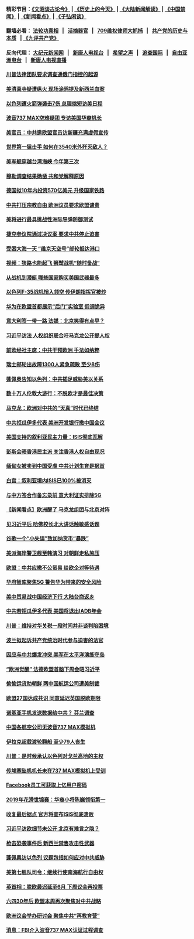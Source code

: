 #### 精彩节目：[《文昭谈古论今》](http://134.209.198.168/wenzhao) | [《历史上的今天》](http://134.209.198.168/today-in-history) | [《大陆新闻解读》](http://134.209.198.168/ntdtv-comedy) | [《中国禁闻》](http://134.209.198.168/ntdtv-news) | [《新闻看点》](http://134.209.198.168/news-insight) | [《子弘闲谈》](http://134.209.198.168/zihongxiantan/) 

  #### 翻墙必看： [法轮功真相](http://134.209.198.168:10000/videos/truth.html) &nbsp;&nbsp;|&nbsp;&nbsp; [活摘器官](http://134.209.198.168:10000/videos/res/Organs/) &nbsp;&nbsp;|&nbsp;&nbsp; [709维权律师大抓捕](http://134.209.198.168:10000/videos/709/) &nbsp;&nbsp;|&nbsp;&nbsp; [共产党的历史与本质](http://134.209.198.168:10000/videos/ccp.html) &nbsp;&nbsp;| [《九评共产党》](http://134.209.198.168:10000/videos/jiuping/) 

#### 反向代理： [大纪元新闻网](http://134.209.198.168:10080/) &nbsp;&nbsp;|&nbsp;&nbsp; [新唐人电视台](http://134.209.198.168:8000/) &nbsp;&nbsp;|&nbsp;&nbsp; [希望之声](http://134.209.198.168:8200/) &nbsp;&nbsp;|&nbsp;&nbsp; [追查国际](http://134.209.198.168:10010/) &nbsp;&nbsp;|&nbsp;&nbsp; [自由亚洲电台](http://134.209.198.168:9800/) &nbsp;&nbsp;|&nbsp;&nbsp; [新唐人电视直播](http://134.209.198.168/) 

#### [川普法律团队要求调查通俄门指控的起源](../pages/nsc418/n11138801.md?t=03251536) 

#### [美清真寺疑遭纵火 现场涂鸦提及新西兰血案](../pages/nsc418/n11138671.md?t=03251536) 

#### [以色列遭火箭弹袭击7伤 总理缩短访美日程](../pages/nsc418/n11138626.md?t=03251536) 

#### [波音737 MAX空难疑团 专访美国华裔机长](../pages/nsc418/n11135735.md?t=03251536) 

#### [美官员：中共邀欧盟官员访新疆充满虚假宣传](../pages/nsc418/n11138299.md?t=03251536) 

#### [世界第一狙击手 如何在3540米外歼灭敌人？](../pages/nsc418/n11138361.md?t=03251536) 

#### [美军舰穿越台湾海峡 今年第三次](../pages/nsc418/n11138053.md?t=03251536) 

#### [穆勒调查结果确凿 共和党解释原因](../pages/nsc418/n11137422.md?t=03251536) 

#### [德国拟10年内投资570亿美元 升级国家铁路](../pages/nsc418/n11137200.md?t=03251536) 

#### [中共打压宗教自由 欧洲议员要求欧盟谴责](../pages/nsc418/n11136994.md?t=03251536) 

#### [美将进行最具挑战性洲际导弹防御测试](../pages/nsc418/n11136684.md?t=03251536) 

#### [捷克参议院通过决议案 要求中共停止迫害](../pages/nsc418/n11136773.md?t=03251536) 

#### [受困大海一天 “维京天空号”邮轮抵达港口](../pages/nsc418/n11136438.md?t=03251536) 

#### [视频：狭路也能起飞 狮鹫战机“随时备战”](../pages/nsc418/n11136265.md?t=03251536) 

#### [从战机到潜艇 哪些国家购买美国武器最多](../pages/nsc418/n11128404.md?t=03251536) 

#### [以色列F-35战机悄入领空 传伊朗指挥官被炒](../pages/nsc418/n11135951.md?t=03251536) 

#### [华为在欧盟首都展示“后门”实验室 低调诡异](../pages/nsc418/n11135419.md?t=03251536) 

#### [意大利签一带一路 法媒：北京笑得有点早？](../pages/nsc418/n11135395.md?t=03251536) 

#### [习近平访法 人权组织联合吁马克龙公开提人权](../pages/nsc418/n11135288.md?t=03251536) 

#### [前欧经社主席：中共干预欧洲 手法如纳粹](../pages/nsc418/n11134687.md?t=03251536) 

#### [瑞士邮轮出故障1300人紧急疏散 至少8伤](../pages/nsc418/n11135318.md?t=03251536) 

#### [蓬佩奥告知以色列：中共插足威胁美以关系](../pages/nsc418/n11135134.md?t=03251536) 

#### [数十万人伦敦大游行：不脱欧才是最佳决策](../pages/nsc418/n11134913.md?t=03251536) 

#### [马克龙：欧洲对中共的“天真”时代已终结](../pages/nsc418/n11134858.md?t=03251536) 

#### [中共拒瓜伊多代表 美洲开发银行撤中国会议](../pages/nsc418/n11134822.md?t=03251536) 

#### [美国支持的叙利亚民主力量：ISIS彻底瓦解](../pages/nsc418/n11134630.md?t=03251536) 

#### [彭斯会晤香港民主派 关注香港人权自由现况](../pages/nsc418/n11134328.md?t=03251536) 

#### [缅甸女被卖到中国受虐 中共计划生育是祸首](../pages/nsc418/n11133069.md?t=03251536) 

#### [白宫：叙利亚境内ISIS已100%被消灭](../pages/nsc418/n11133647.md?t=03251536) 

#### [与中方签合作备忘录前 意大利证实排除5G](../pages/nsc418/n11133704.md?t=03251536) 

#### [【新闻看点】欧洲醒了 马克龙组团与北京对阵](../pages/nsc418/n11132722.md?t=03251536) 

#### [见习近平后 哈佛校长北大讲话触敏感话题](../pages/nsc418/n11133432.md?t=03251536) 

#### [谷歌一个“小失误”致加纳货币“暴跌”](../pages/nsc418/n11133430.md?t=03251536) 

#### [美派海岸警卫舰至韩演习 对朝鲜走私施压](../pages/nsc418/n11133254.md?t=03251536) 

#### [欧盟：中共应撤不公贸易 给欧企对等待遇](../pages/nsc418/n11133082.md?t=03251536) 

#### [华府智库聚焦5G 警告华为带来的安全风险](../pages/nsc418/n11133013.md?t=03251536) 

#### [美中贸易战中国经济下行 大陆台商返乡](../pages/nsc418/n11132887.md?t=03251536) 

#### [中共若拒瓜伊多代表 美国将退出IADB年会](../pages/nsc418/n11132332.md?t=03251536) 

#### [川普：维持对华关税一段时间并非谈判陷困境](../pages/nsc418/n11132531.md?t=03251536) 

#### [波兰拟起诉共产党统治时代参与迫害的法官](../pages/nsc418/n11131918.md?t=03251536) 

#### [因应与中共爆发冲突 美军在太平洋演练夺岛](../pages/nsc418/n11132095.md?t=03251536) 

#### [“欧洲觉醒” 法德欧盟首脑下周会晤习近平](../pages/nsc418/n11131509.md?t=03251536) 

#### [偷偷运货助朝鲜 两中国航运公司遭美制裁](../pages/nsc418/n11130664.md?t=03251536) 

#### [欧盟27国达成共识 同意延迟英国脱欧期限](../pages/nsc418/n11130453.md?t=03251536) 

#### [诺基亚手机发送数据给中共？ 芬兰调查](../pages/nsc418/n11130628.md?t=03251536) 

#### [中国各航空公司无波音737 MAX模拟机](../pages/nsc418/n11130573.md?t=03251536) 

#### [伊拉克超载渡轮翻船 至少79人丧生](../pages/nsc418/n11130641.md?t=03251536) 

#### [川普：是时候承认以色列对戈兰高地的主权](../pages/nsc418/n11130543.md?t=03251536) 

#### [传埃塞坠机机长未在737 MAX模拟机上受训](../pages/nsc418/n11130401.md?t=03251536) 

#### [Facebook员工可获取上亿用户密码](../pages/nsc418/n11130527.md?t=03251536) 

#### [2019年花滑世锦赛：华裔小将陈巍领衔第一](../pages/nsc418/n11130389.md?t=03251536) 

#### [收复最后据点 官方将宣布ISIS彻底溃败](../pages/nsc418/n11130459.md?t=03251536) 

#### [习近平访欧细节未公开 北京有难言之隐？](../pages/nsc418/n11129987.md?t=03251536) 

#### [枪击恐袭事件后 新西兰禁售攻击性武器](../pages/nsc418/n11130144.md?t=03251536) 

#### [蓬佩奥访以色列 议题包括如何应对中共威胁](../pages/nsc418/n11129233.md?t=03251536) 

#### [美第七舰队司令：继续行使南海航行自由权](../pages/nsc418/n11128911.md?t=03251536) 

#### [英首相：脱欧最迟延至6月 下周议会再投票](../pages/nsc418/n11128708.md?t=03251536) 

#### [六四30年后 欧盟本周再次聚焦对中共战略](../pages/nsc418/n11128165.md?t=03251536) 

#### [欧洲议会举办研讨会 聚焦中共“再教育营”](../pages/nsc418/n11127927.md?t=03251536) 

#### [消息：FBI介入波音737 MAX认证过程调查](../pages/nsc418/n11127985.md?t=03251536) 

